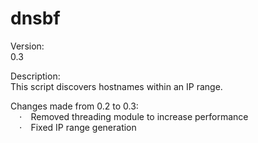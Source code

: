 # dnsbf
Version:  
0.3

Description:  
This script discovers hostnames within an IP range.  
  
Changes made from 0.2 to 0.3:   
&#8195;&#8901;&#8195;Removed threading module to increase performance  
&#8195;&#8901;&#8195;Fixed IP range generation  
  

